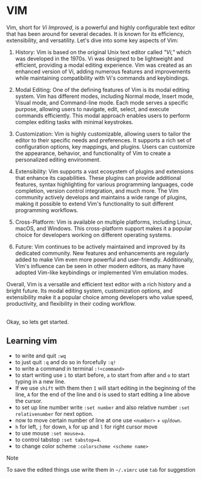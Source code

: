 # VIM

Vim, short for _Vi Improved_, is a powerful and highly configurable text editor that has been around for several decades. It is known for its efficiency, extensibility, and versatility. Let's dive into some key aspects of Vim:

1. History: Vim is based on the original Unix text editor called _"Vi,"_ which was developed in the 1970s. Vi was designed to be lightweight and efficient, providing a modal editing experience. Vim was created as an enhanced version of Vi, adding numerous features and improvements while maintaining compatibility with Vi's commands and keybindings.

2. Modal Editing: One of the defining features of Vim is its modal editing system. Vim has different modes, including Normal mode, Insert mode, Visual mode, and Command-line mode. Each mode serves a specific purpose, allowing users to navigate, edit, select, and execute commands efficiently. This modal approach enables users to perform complex editing tasks with minimal keystrokes.

3. Customization: Vim is highly customizable, allowing users to tailor the editor to their specific needs and preferences. It supports a rich set of configuration options, key mappings, and plugins. Users can customize the appearance, behavior, and functionality of Vim to create a personalized editing environment.

4. Extensibility: Vim supports a vast ecosystem of plugins and extensions that enhance its capabilities. These plugins can provide additional features, syntax highlighting for various programming languages, code completion, version control integration, and much more. The Vim community actively develops and maintains a wide range of plugins, making it possible to extend Vim's functionality to suit different programming workflows.

5. Cross-Platform: Vim is available on multiple platforms, including Linux, macOS, and Windows. This cross-platform support makes it a popular choice for developers working on different operating systems.

6. Future: Vim continues to be actively maintained and improved by its dedicated community. New features and enhancements are regularly added to make Vim even more powerful and user-friendly. Additionally, Vim's influence can be seen in other modern editors, as many have adopted Vim-like keybindings or implemented Vim emulation modes.

Overall, Vim is a versatile and efficient text editor with a rich history and a bright future. Its modal editing system, customization options, and extensibility make it a popular choice among developers who value speed, productivity, and flexibility in their coding workflow.

<br>
 Okay, so lets get started.

## Learning vim

- to write and quit `:wq`
- to just quit `:q` and do so in forcefully `:q!`
- to write a command in terminal `:!<command>`
- to start writing use `i` to start before, `a` to start from after and `o` to start typing in a new line.
- If we use `shift` with them then `I` will start editing in the beginning of the line, `A` for the end of the line and `O` is used to start editing a line above the cursor.
- to set up line number write `:set number` and also relative number `:set relativenumber` for next option.
- now to move certain number of line at one use `<number>` + `up`/`down`.
- `h` for left, `j` for down, `k` for up and `l` for right cursor move
- to use mouse `:set mouse=a`.
- to control tabstop `:set tabstop=4`.
- to change color scheme `:colorscheme <scheme name>`

> [!NOTE]
> To save the edited things use write them in `~/.vimrc`
> use `tab` for suggestion